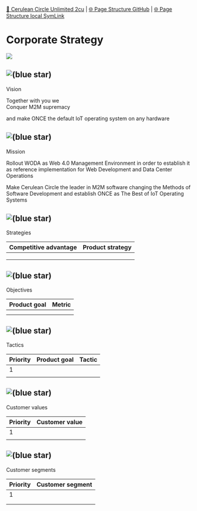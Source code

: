 [📁 Cerulean Circle Unlimited 2cu](../cerulean-circle-unlimited-2cu.md) | [🌐 Page Structure GitHub](/2cu.atlassian.net/wiki/spaces/CCU/pages/700000001/corporate-strategy.md) | [🌐 Page Structure local SymLink](./corporate-strategy.page.md)

# Corporate Strategy

![](https://api.media.atlassian.com/file/c23090be-120d-4223-862a-7a05a6b6ced5/image?token=eyJhbGciOiJIUzI1NiJ9.eyJpc3MiOiIyNThjNGJmYi1kNmM0LTRiMmQtOGJmYS05MjczZjRmYzQwMGUiLCJhY2Nlc3MiOnsidXJuOmZpbGVzdG9yZTpmaWxlOmMyMzA5MGJlLTEyMGQtNDIyMy04NjJhLTdhMDVhNmI2Y2VkNSI6WyJyZWFkIl19LCJleHAiOjE3NTQyOTg3MTEsIm5iZiI6MTc1NDI5NTcxMSwiYWFJZCI6IjU1NzA1ODoyNmZhN2IxMC1jZjQ5LTQ3M2MtODFjMS1mZWU0ZTU3NGE5ZjcifQ.BhIGThvFcyYQATAcmL9ugDHdKGx4IvrmKLB8fu_JrWw&client=258c4bfb-d6c4-4b2d-8bfa-9273f4fc400e&name=Picture%201.pdf)

## ![(blue star)](https://2cu.atlassian.net/wiki/s/1732347312/6452/9ec310e9ed617fde640b4372fb0e11f5501675fa/_/images/icons/emoticons/72/1f441.png)

 Vision

Together with you we  
Conquer M2M supremacy  

and make ONCE the default IoT operating system on any hardware

## ![(blue star)](https://2cu.atlassian.net/wiki/s/1732347312/6452/9ec310e9ed617fde640b4372fb0e11f5501675fa/_/images/icons/emoticons/72/1f680.png)

 Mission

Rollout WODA as Web 4.0 Management Environment in order to establish it as reference implementation for Web Development and Data Center Operations

Make Cerulean Circle the leader in M2M software changing the Methods of Software Development and establish ONCE as The Best of IoT Operating Systems

## ![(blue star)](https://2cu.atlassian.net/wiki/s/1732347312/6452/9ec310e9ed617fde640b4372fb0e11f5501675fa/_/images/icons/emoticons/72/1f52e.png)

 Strategies

| **Competitive advantage** | **Product strategy** |
| --- | --- |
|     |     |
|     |     |
|     |     |

## ![(blue star)](https://2cu.atlassian.net/wiki/s/1732347312/6452/9ec310e9ed617fde640b4372fb0e11f5501675fa/_/images/icons/emoticons/72/1f3af.png)

 Objectives

| **Product goal** | **Metric** |
| --- | --- |
|     |     |
|     |     |

## ![(blue star)](https://2cu.atlassian.net/wiki/s/1732347312/6452/9ec310e9ed617fde640b4372fb0e11f5501675fa/_/images/icons/emoticons/72/1f9e9.png)

 Tactics

| **Priority** | **Product goal** | **Tactic** |
| --- | --- | --- |
| 1   |     |     |
|     |     |     |

## ![(blue star)](https://2cu.atlassian.net/wiki/s/1732347312/6452/9ec310e9ed617fde640b4372fb0e11f5501675fa/_/images/icons/emoticons/72/1f496.png)

 Customer values

| **Priority** | **Customer value** |
| --- | --- |
| 1   |     |
|     |     |

## ![(blue star)](https://2cu.atlassian.net/wiki/s/1732347312/6452/9ec310e9ed617fde640b4372fb0e11f5501675fa/_/images/icons/emoticons/72/1f465.png)

 Customer segments

| **Priority** | **Customer segment** |
| --- | --- |
| 1   |     |
|     |     |
|     |     |

